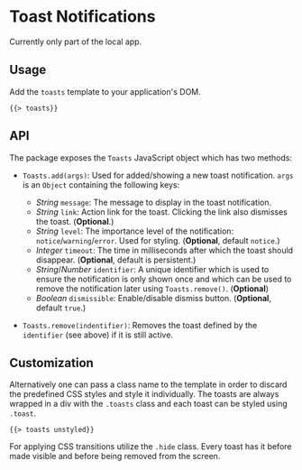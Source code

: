 # Toast Notifications

Currently only part of the local app.

## Usage
Add the `toasts` template to your application's DOM.

    {{> toasts}}


## API

The package exposes the `Toasts` JavaScript object which has two methods:

* `Toasts.add(args)`: Used for added/showing a new toast notification. `args` is
an `Object` containing the following keys:

  * *String* `message`: The message to display in the toast notification.
  * *String* `link`: Action link for the toast. Clicking the link also dismisses the toast. (**Optional**.)
  * *String* `level`: The importance level of the notification: `notice`/`warning`/`error`. Used for styling. (**Optional**, default `notice`.)
  * *Integer* `timeout`: The time in milliseconds after which the toast should disappear. (**Optional**, default is persistent.)
  * *String*/*Number* `identifier`: A unique identifier which is used to ensure the notification is only shown once and which can be used to remove the notification later using `Toasts.remove()`. (**Optional**)
  * *Boolean* `dismissible`: Enable/disable dismiss button. (**Optional**, default `true`.)

* `Toasts.remove(indentifier)`: Removes the toast defined by the `identifier` (see above) if it is still active.

## Customization

Alternatively one can pass a class name to the template in order to discard the predefined CSS styles and style it individually. The toasts are always wrapped in a div with the `.toasts` class and each toast can be styled using `.toast`.

    {{> toasts unstyled}}

For applying CSS transitions utilize the `.hide` class. Every toast has it before made visible and before being removed from the screen.

